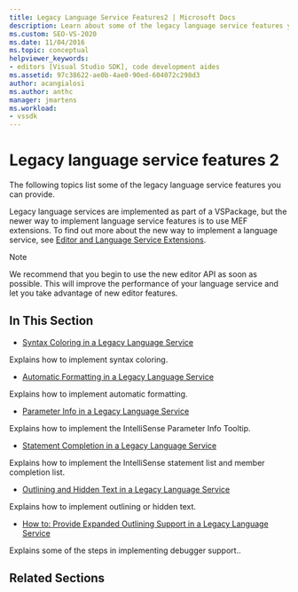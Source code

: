 ```yaml
---
title: Legacy Language Service Features2 | Microsoft Docs
description: Learn about some of the legacy language service features you can provide by using Managed Extensibility Framework (MEF) extensions in the Visual Studio SDK.
ms.custom: SEO-VS-2020 
ms.date: 11/04/2016
ms.topic: conceptual
helpviewer_keywords:
- editors [Visual Studio SDK], code development aides
ms.assetid: 97c38622-ae0b-4ae0-90ed-604072c298d3
author: acangialosi
ms.author: anthc
manager: jmartens
ms.workload:
- vssdk
---
```

# Legacy language service features 2
The following topics list some of the legacy language service features you can provide.

 Legacy language services are implemented as part of a VSPackage, but the newer way to implement language service features is to use MEF extensions. To find out more about the new way to implement a language service, see [Editor and Language Service Extensions](../../extensibility/editor-and-language-service-extensions.md).

> [!NOTE]
> We recommend that you begin to use the new editor API as soon as possible. This will improve the performance of your language service and let you take advantage of new editor features.

## In This Section
- [Syntax Coloring in a Legacy Language Service](../../extensibility/internals/syntax-coloring-in-a-legacy-language-service.md)

 Explains how to implement syntax coloring.

- [Automatic Formatting in a Legacy Language Service](../../extensibility/internals/automatic-formatting-in-a-legacy-language-service.md)

 Explains how to implement automatic formatting.

- [Parameter Info in a Legacy Language Service](../../extensibility/internals/parameter-info-in-a-legacy-language-service1.md)

 Explains how to implement the IntelliSense Parameter Info Tooltip.

- [Statement Completion in a Legacy Language Service](../../extensibility/internals/statement-completion-in-a-legacy-language-service.md)

 Explains how to implement the IntelliSense statement list and member completion list.

- [Outlining and Hidden Text in a Legacy Language Service](../../extensibility/internals/outlining-and-hidden-text-in-a-legacy-language-service.md)

 Explains how to implement outlining or hidden text.

- [How to: Provide Expanded Outlining Support in a Legacy Language Service](../../extensibility/internals/how-to-provide-expanded-outlining-support-in-a-legacy-language-service.md)

 Explains some of the steps in implementing debugger support..

## Related Sections
